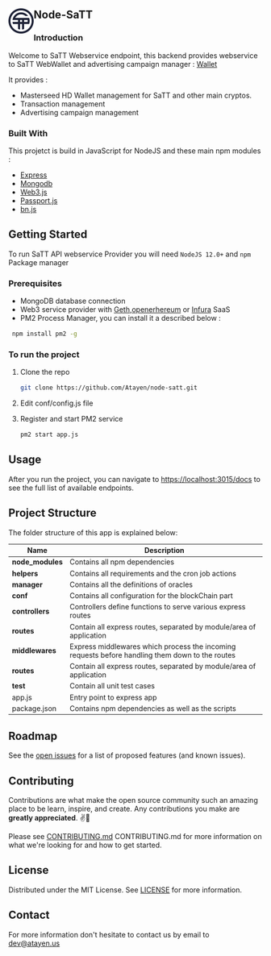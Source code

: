 
<!-- ABOUT THE PROJECT -->

## Node-SaTT  <img align="left" width="50" height="50" src="docs/img/logo-s.png">

### Introduction

Welcome to SaTT Webservice endpoint, this backend provides webservice to SaTT WebWallet and advertising campaign manager : [Wallet](https://satt.atayen.us/)

It provides :
* Masterseed HD Wallet management for SaTT and other main cryptos.
* Transaction management
* Advertising campaign management


### Built With

This projetct is build in JavaScript for NodeJS and these main npm modules :
* [Express](https://expressjs.com/)
* [Mongodb](https://github.com/mongodb/node-mongodb-native)
* [Web3.js](https://web3js.readthedocs.io/en/v1.3.0/)                   
* [Passport.js](http://www.passportjs.org/)
* [bn.js](https://github.com/indutny/bn.js/)



<!-- GETTING STARTED -->

## Getting Started

To run SaTT API webservice Provider you will need `NodeJS 12.0+` and `npm` Package manager

### Prerequisites


* MongoDB database connection
* Web3 service provider with [Geth](https://geth.ethereum.org/),[openerhereum](https://github.com/openethereum/openethereum) or [Infura](https://infura.io/) SaaS
* PM2 Process Manager, you can install it a described below : 
 ```sh
  npm install pm2 -g
  ```
 

### To run the project


1. Clone the repo
   ```sh
   git clone https://github.com/Atayen/node-satt.git
   ```
2. Edit conf/config.js file

3. Register and start PM2 service 
   ```sh
   pm2 start app.js
   ```



## Usage

After you run the project, you can navigate to [https://localhost:3015/docs](http://localhost:3015/docs) to see the full list of available endpoints.
<!-- Project Structure -->
## Project Structure
The folder structure of this app is explained below:


| Name                     | Description                                                                                   |
| ------------------------ | --------------------------------------------------------------------------------------------- |
| **node_modules**         | Contains all  npm dependencies                                                                |
| **helpers**              | Contains all requirements and the cron job actions                                            |
| **manager**              | Contains all the definitions of oracles                                                       |
| **conf**                 | Contains all configuration for the blockChain part                                            |
| **controllers**          | Controllers define functions to serve various express routes                                  |
| **routes**               | Contain all express routes, separated by module/area of application                           |
| **middlewares**          | Express middlewares which process the incoming requests before handling them down to the routes
| **routes**               | Contain all express routes, separated by module/area of application                           |
| **test**                 | Contain all unit test cases                           |
|  app.js                  | Entry point to express app                                                                    |
| package.json             | Contains npm dependencies as well as the scripts                                              |
                                                                                                                          



<!-- ROADMAP -->
## Roadmap

See the [open issues](https://github.com/Atayen/node-satt/issues) for a list of proposed features (and known issues).



<!-- CONTRIBUTING -->
## Contributing

Contributions are what make the open source community such an amazing place to be learn, inspire, and create. Any contributions you make are **greatly appreciated**. :v::tada:

Please see [CONTRIBUTING.md](contributing.md) CONTRIBUTING.md for more information on what we're looking for and how to get started.




<!-- LICENSE -->
## License

Distributed under the MIT License. See [LICENSE](LICENSE) for more information.



<!-- CONTACT -->
## Contact

For more information don't hesitate to contact us by email to dev@atayen.us
